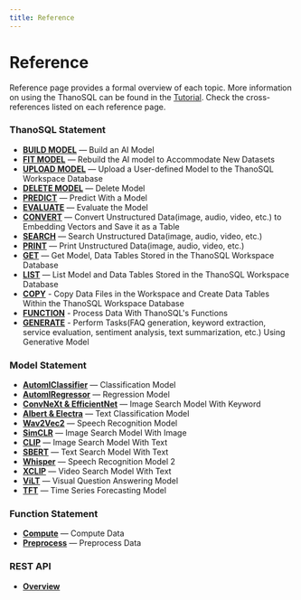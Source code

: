 ```yaml
---
title: Reference
---
```


# __Reference__

Reference page provides a formal overview of each topic. More information on using the ThanoSQL can be found in the [Tutorial](/en/tutorials/algorithm_list/). Check the cross-references listed on each reference page.

### __ThanoSQL Statement__

- [__BUILD MODEL__](/en/how-to_guides/ThanoSQL_query/BUILD_MODEL_SYNTAX/) — Build an AI Model
- [__FIT MODEL__](/en/how-to_guides/ThanoSQL_query/FIT_MODEL_SYNTAX/) —  Rebuild the AI model to Accommodate New Datasets
- [__UPLOAD MODEL__](/en/how-to_guides/ThanoSQL_query/UPLOAD_MODEL_SYNTAX/) — Upload a User-defined Model to the ThanoSQL Workspace Database
- [__DELETE MODEL__](/en/how-to_guides/ThanoSQL_query/DELETE_MODEL_SYNTAX/) —  Delete Model
- [__PREDICT__](/en/how-to_guides/ThanoSQL_query/PREDICT_SYNTAX/) — Predict With a Model
- [__EVALUATE__](/en/how-to_guides/ThanoSQL_query/EVALUATE_SYNTAX/) — Evaluate the Model
- [__CONVERT__](/en/how-to_guides/ThanoSQL_query/CONVERT_SYNTAX/) — Convert Unstructured Data(image, audio, video, etc.) to Embedding Vectors and Save it as a Table
- [__SEARCH__](/en/how-to_guides/ThanoSQL_query/SEARCH_SYNTAX/) — Search Unstructured Data(image, audio, video, etc.)
- [__PRINT__](/en/how-to_guides/ThanoSQL_query/PRINT_SYNTAX/) — Print Unstructured Data(image, audio, video, etc.)
- [__GET__](/en/how-to_guides/ThanoSQL_query/GET_SYNTAX/) —  Get Model, Data Tables Stored in the ThanoSQL Workspace Database
- [__LIST__](/en/how-to_guides/ThanoSQL_query/LIST_SYNTAX/) — List Model and Data Tables Stored in the ThanoSQL Workspace Database
- [__COPY__](/en/how-to_guides/ThanoSQL_query/COPY_SYNTAX/) - Copy Data Files in the Workspace and Create Data Tables Within the ThanoSQL Workspace Database
- [__FUNCTION__](/en/how-to_guides/ThanoSQL_query/FUNCTION_SYNTAX/) - Process Data With ThanoSQL's Functions  
- [__GENERATE__](/en/how-to_guides/ThanoSQL_query/GENERATE_SYNTAX/) - Perform Tasks(FAQ generation, keyword extraction, service evaluation, sentiment analysis, text summarization, etc.) Using Generative Model  

### __Model Statement__

- [__AutomlClassifier__](/en/how-to_guides/ThanoSQL_model/AutomlClassifier/) — Classification Model
- [__AutomlRegressor__](/en/how-to_guides/ThanoSQL_model/AutomlRegressor/) — Regression Model
- [__ConvNeXt & EfficientNet__](/en/how-to_guides/ThanoSQL_model/ConvNeXt_EfficientNet/) — Image Search Model With Keyword
- [__Albert & Electra__](/en/how-to_guides/ThanoSQL_model/Albert_Electra/) — Text Classification Model
- [__Wav2Vec2__](/en/how-to_guides/ThanoSQL_model/Wav2Vec2/) — Speech Recognition Model
- [__SimCLR__](/en/how-to_guides/ThanoSQL_model/SimCLR/) —  Image Search Model With Image
- [__CLIP__](/en/how-to_guides/ThanoSQL_model/CLIP/) — Image Search Model With Text
- [__SBERT__](/en/how-to_guides/ThanoSQL_model/SBERT/) — Text Search Model With Text
- [__Whisper__](/en/how-to_guides/ThanoSQL_model/Whisper/) — Speech Recognition Model 2 
- [__XCLIP__](/en/how-to_guides/ThanoSQL_model/XCLIP/) — Video Search Model With Text 
- [__ViLT__](/en/how-to_guides/ThanoSQL_model/ViLT/) — Visual Question Answering Model 
- [__TFT__](/en/how-to_guides/ThanoSQL_model/TFT/) — Time Series Forecasting Model

### __Function Statement__ 
- [__Compute__](/en/how-to_guides/ThanoSQL_function/Compute/) — Compute Data 
- [__Preprocess__](/en/how-to_guides/ThanoSQL_function/Preprocess/) — Preprocess Data

### __REST API__

- [__Overview__](/en/how-to_guides/ThanoSQL_connecting/overview/)
